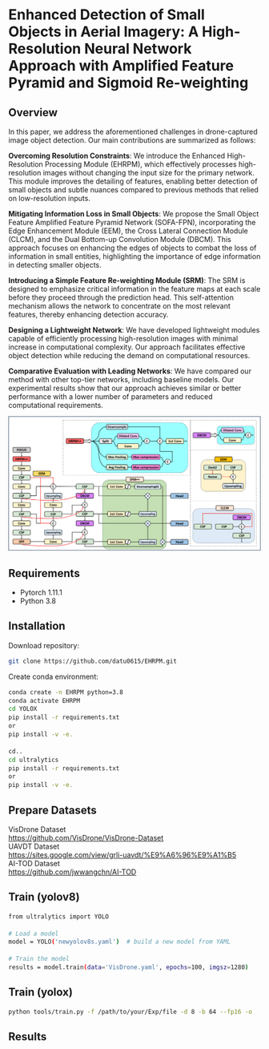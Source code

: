 # Enhanced Detection of Small Objects in Aerial Imagery: A High-Resolution Neural Network Approach with Amplified Feature Pyramid and Sigmoid Re-weighting

## Overview
In this paper, we address the aforementioned challenges in drone-captured image object detection. Our main contributions are summarized as follows:

**Overcoming Resolution Constraints**: We introduce the Enhanced High-Resolution Processing Module (EHRPM), which effectively processes high-resolution images without changing the input size for the primary network.
This module improves the detailing of features, enabling better detection of small objects and subtle nuances compared to previous methods that relied on low-resolution inputs.

**Mitigating Information Loss in Small Objects**: We propose the Small Object Feature Amplified Feature Pyramid Network (SOFA-FPN), incorporating the Edge Enhancement Module (EEM), the Cross Lateral Connection Module (CLCM), and the Dual Bottom-up Convolution Module (DBCM). This approach focuses on enhancing the edges of objects to combat the loss of information in small entities, highlighting the importance of edge information in detecting smaller objects.

**Introducing a Simple Feature Re-weighting Module (SRM)**: The SRM is designed to emphasize critical information in the feature maps at each scale before they proceed through the prediction head. This self-attention mechanism allows the network to concentrate on the most relevant features, thereby enhancing detection accuracy.

**Designing a Lightweight Network**: We have developed lightweight modules capable of efficiently processing high-resolution images with minimal increase in computational complexity. Our approach facilitates effective object detection while reducing the demand on computational resources.

**Comparative Evaluation with Leading Networks**: We have compared our method with other top-tier networks, including baseline models. Our experimental results show that our approach achieves similar or better performance with a lower number of parameters and reduced computational requirements.  

![alt text](/assets/over_arch.png)


## Requirements
- Pytorch 1.11.1
- Python 3.8

## Installation
Download repository:
```bash
git clone https://github.com/datu0615/EHRPM.git
```

Create conda environment:
```bash
conda create -n EHRPM python=3.8
conda activate EHRPM
cd YOLOX
pip install -r requirements.txt
or
pip install -v -e.

cd..
cd ultralytics
pip install -r requirements.txt
or
pip install -v -e.
```

## Prepare Datasets

VisDrone Dataset  
<https://github.com/VisDrone/VisDrone-Dataset>  
UAVDT Dataset  
<https://sites.google.com/view/grli-uavdt/%E9%A6%96%E9%A1%B5>  
AI-TOD Dataset  
<https://github.com/jwwangchn/AI-TOD>  


## Train (yolov8)

```bash
from ultralytics import YOLO

# Load a model
model = YOLO('newyolov8s.yaml')  # build a new model from YAML

# Train the model
results = model.train(data='VisDrone.yaml', epochs=100, imgsz=1280)
```


## Train (yolox)

```bash
python tools/train.py -f /path/to/your/Exp/file -d 8 -b 64 --fp16 -o
```


## Results
